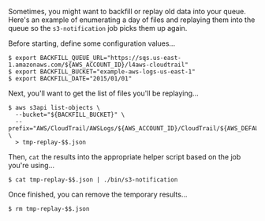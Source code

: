Sometimes, you might want to backfill or replay old data into your queue. Here's an example of enumerating a day of files and replaying them into the queue so the `s3-notification` job picks them up again.

Before starting, define some configuration values...

    $ export BACKFILL_QUEUE_URL="https://sqs.us-east-1.amazonaws.com/${AWS_ACCOUNT_ID}/l4aws-cloudtrail"
    $ export BACKFILL_BUCKET="example-aws-logs-us-east-1"
    $ export BACKFILL_DATE="2015/01/01"

Next, you'll want to get the list of files you'll be replaying...

    $ aws s3api list-objects \
      --bucket="${BACKFILL_BUCKET}" \
      --prefix="AWS/CloudTrail/AWSLogs/${AWS_ACCOUNT_ID}/CloudTrail/${AWS_DEFAULT_REGION}/${BACKFILL_DATE}" \
      > tmp-replay-$$.json

Then, `cat` the results into the appropriate helper script based on the job you're using...

    $ cat tmp-replay-$$.json | ./bin/s3-notification

Once finished, you can remove the temporary results...

    $ rm tmp-replay-$$.json
